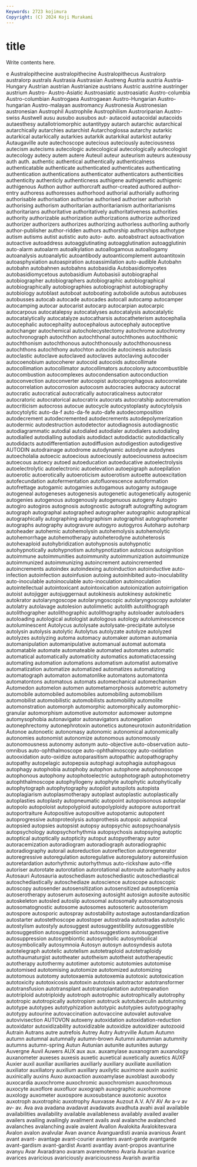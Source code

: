 ```yaml
---
Keywords: 2723 kojimura
Copyright: (C) 2024 Koji Murakami
---
```


# title

Write contents here.



e Australopithecine australopithecine Australopithecus Australorp australorp australs Austrasia Austrasian
Austreng Austria austria Austria-Hungary Austrian austrian Austrianize austrians Austric austrine
austringer austrium Austro- Austro-Asiatic Austroasiatic austroasiatic Austro-columbia Austro-columbian Austrogaea Austrogaean
Austro-Hungarian Austro-hungarian Austro-malayan austromancy Austronesia Austronesian austronesian Austrophil Austrophile Austrophilism
Austroriparian Austro-swiss Austwell ausu ausubo ausubos aut- autacoid autacoidal autacoids
autaesthesy autallotriomorphic autantitypy autarch autarchic autarchical autarchically autarchies autarchist Autarchoglossa
autarchy autarkic autarkical autarkically autarkies autarkik autarkikal autarkist autarky Autaugaville
aute autechoscope autecious auteciously auteciousness autecism autecisms autecologic autecological autecologically
autecologist autecology autecy autem autere Auteuil auteur auteurism auteurs autexousy
auth auth. authentic authentical authentically authenticalness authenticatable authenticate authenticated authenticates
authenticating authentication authentications authenticator authenticators authenticities authenticity authenticly authenticness authigene
authigenetic authigenic authigenous Authon author authorcraft author-created authored author-entry authoress
authoresses authorhood authorial authorially authoring authorisable authorisation authorise authorised authoriser
authorish authorising authorism authoritarian authoritarianism authoritarianisms authoritarians authoritative authoritatively authoritativeness
authorities authority authorizable authorization authorizations authorize authorized authorizer authorizers authorizes
authorizing authorless authorling authorly author-publisher author-ridden authors authorship authorships authotype
autism autisms autist autistic auto auto- auto. autoabstract autoactivation autoactive
autoaddress autoagglutinating autoagglutination autoagglutinin auto-alarm autoalarm autoalkylation autoallogamous autoallogamy autoanalysis
autoanalytic autoantibody autoanticomplement autoantitoxin autoasphyxiation autoaspiration autoassimilation auto-audible Autobahn autobahn
autobahnen autobahns autobasidia Autobasidiomycetes autobasidiomycetous autobasidium Autobasisii autobiographal autobiographer autobiographers
autobiographic autobiographical autobiographically autobiographies autobiographist autobiography autobiology autoblast autoboat autoboating
autobolide autobus autobuses autobusses autocab autocade autocades autocall autocamp autocamper
autocamping autocar autocarist autocarp autocarpian autocarpic autocarpous autocatalepsy autocatalyses autocatalysis
autocatalytic autocatalytically autocatalyze autocatharsis autocatheterism autocephalia autocephalic autocephality autocephalous autocephaly
autoceptive autochanger autochemical autocholecystectomy autochrome autochromy autochronograph autochthon autochthonal autochthones
autochthonic autochthonism autochthonous autochthonously autochthonousness autochthons autochthony autochton autocide autocinesis
autoclasis autoclastic autoclave autoclaved autoclaves autoclaving autocoder autocoenobium autocoherer autocoid
autocoids autocollimate autocollimation autocollimator autocollimators autocolony autocombustible autocombustion autocomplexes autocondensation
autoconduction autoconvection autoconverter autocopist autocoprophagous autocorrelate autocorrelation autocorrosion autocosm autocracies
autocracy autocrat autocratic autocratical autocratically autocraticalness autocrator autocratoric autocratorical autocratrix
autocrats autocratship autocremation autocriticism autocross autocue autocycle autocystoplasty autocytolysis autocytolytic
auto-da-f auto-da-fe auto-dafe autodecomposition autodecrement autodecremented autodecrements autodepolymerization autodermic autodestruction
autodetector autodiagnosis autodiagnostic autodiagrammatic autodial autodialed autodialer autodialers autodialing autodialled
autodialling autodials autodidact autodidactic autodidactically autodidacts autodifferentiation autodiffusion autodigestion autodigestive
AUTODIN autodrainage autodrome autodynamic autodyne autodynes autoecholalia autoecic autoecious autoeciously
autoeciousness autoecism autoecous autoecy autoed autoeducation autoeducative autoelectrolysis autoelectrolytic autoelectronic
autoelevation autoepigraph autoepilation autoerotic autoerotically autoeroticism autoerotism autoette autoexcitation autofecundation
autofermentation autofluorescence autoformation autofrettage autogamic autogamies autogamous autogamy autogauge autogeneal
autogeneses autogenesis autogenetic autogenetically autogenic autogenies autogenous autogenously autogenuous autogeny
Autogiro autogiro autogiros autognosis autognostic autograft autografting autogram autograph autographal
autographed autographer autographic autographical autographically autographing autographism autographist autographometer autographs
autography autogravure autogyro autogyros Autoharp autoharp autoheader autohemic autohemolysin autohemolysis
autohemolytic autohemorrhage autohemotherapy autoheterodyne autoheterosis autohexaploid autohybridization autohypnosis autohypnotic autohypnotically
autohypnotism autohypnotization autoicous autoignition autoimmune autoimmunities autoimmunity autoimmunization autoimmunize autoimmunized
autoimmunizing autoincrement autoincremented autoincrements autoindex autoindexing autoinduction autoinductive auto-infection autoinfection
autoinfusion autoing autoinhibited auto-inoculability auto-inoculable autoinoculable auto-inoculation autoinoculation autointellectual autointoxicant
autointoxication autoionization autoirrigation autoist autojigger autojuggernaut autokinesis autokinesy autokinetic autokrator
autolaryngoscope autolaryngoscopic autolaryngoscopy autolater autolatry autolavage autolesion autolimnetic autolith autolithograph
autolithographer autolithographic autolithography autoloader autoloaders autoloading autological autologist autologous autology
autoluminescence autoluminescent Autolycus autolysate autolysate-precipitate autolyse autolysin autolysis autolytic Autolytus
autolyzate autolyze autolyzed autolyzes autolyzing automa automacy automaker automan automania
automanipulation automanipulative automanual automat automata automatable automate automateable automated automates
automatic automatical automatically automaticity automatics automatictacessing automating automation automations automatism
automatist automative automatization automatize automatized automatizes automatizing automatograph automaton automatonlike
automatons automatonta automatontons automatous automats automechanical automechanism Automedon automelon automen
autometamorphosis autometric autometry automobile automobiled automobiles automobiling automobilism automobilist automobilistic
automobilists automobility automolite automonstration automorph automorphic automorphically automorphic-granular automorphism automotive
automotor automower autompne automysophobia autonavigator autonavigators autonegation autonephrectomy autonephrotoxin autonetics
autoneurotoxin autonitridation Autonoe autonoetic autonomasy autonomic autonomical autonomically autonomies autonomist
autonomize autonomous autonomously autonomousness autonomy autonym auto-objective auto-observation auto-omnibus auto-ophthalmoscope
auto-ophthalmoscopy auto-oxidation autooxidation auto-oxidize autoparasitism autopathic autopathography autopathy autopelagic autopepsia
autophagi autophagia autophagous autophagy autophobia autophoby autophon autophone autophonoscope autophonous
autophony autophotoelectric autophotograph autophotometry autophthalmoscope autophyllogeny autophyte autophytic autophytically autophytograph
autophytography autopilot autopilots autopista autoplagiarism autoplasmotherapy autoplast autoplastic autoplastically autoplasties
autoplasty autopneumatic autopoint autopoisonous autopolar autopolo autopoloist autopolyploid autopolyploidy autopore
autoportrait autoportraiture Autopositive autopositive autopotamic autopotent autoprogressive autoproteolysis autoprothesis autopsic
autopsical autopsied autopsies autopsist autopsy autopsychic autopsychoanalysis autopsychology autopsychorhythmia autopsychosis
autopsying autoptic autoptical autoptically autopticity autoput autopyotherapy autor autoracemization autoradiogram
autoradiograph autoradiographic autoradiography autorail autoreduction autoreflection autoregenerator autoregressive autoregulation autoregulative
autoregulatory autoreinfusion autoretardation autorhythmic autorhythmus auto-rickshaw auto-rifle autoriser autorotate autorotation
autorotational autoroute autorrhaphy autos Autosauri Autosauria autoschediasm autoschediastic autoschediastical autoschediastically
autoschediaze autoscience autoscope autoscopic autoscopy autosender autosensitization autosensitized autosepticemia autoserotherapy
autoserum autosexing autosight autosign autosite autositic autoskeleton autosled autoslip autosomal
autosomally autosomatognosis autosomatognostic autosome autosomes autosoteric autosoterism autospore autosporic autospray
autostability autostage autostandardization autostarter autostethoscope autostoper autostrada autostradas autostylic autostylism
autostyly autosuggest autosuggestibility autosuggestible autosuggestion autosuggestionist autosuggestions autosuggestive autosuppression autosymbiontic
autosymbolic autosymbolical autosymbolically autosymnoia Autosyn autosyn autosyndesis autota autotelegraph autotelic
autotelism autotetraploid autotetraploidy autothaumaturgist autotheater autotheism autotheist autotherapeutic autotherapy autothermy
autotimer autotomic autotomies autotomise autotomised autotomising autotomize autotomized autotomizing autotomous
autotomy autotoxaemia autotoxemia autotoxic autotoxication autotoxicity autotoxicosis autotoxin autotoxis autotractor
autotransformer autotransfusion autotransplant autotransplantation autotrepanation autotriploid autotriploidy autotroph autotrophic autotrophically
autotrophy autotropic autotropically autotropism autotruck autotuberculin autoturning autotype autotypes autotyphization
autotypic autotypies autotypography autotypy autourine autovaccination autovaccine autovalet autovalve autovivisection
AUTOVON autoxeny autoxidation autoxidation-reduction autoxidator autoxidizability autoxidizable autoxidize autoxidizer autozooid
Autrain Autrans autre autrefois Autrey Autry Autryville Autum Autumn autumn
autumnal autumnally autumn-brown Autumni autumnian autumnity autumns autumn-spring Autun Autunian
autunite autunites auturgy Auvergne Auvil Auwers AUX aux aux. auxamylase
auxanogram auxanology auxanometer auxeses auxesis auxetic auxetical auxetically auxetics AUXF
Auxier auxil auxiliar auxiliaries auxiliarly auxiliary auxiliate auxiliation auxiliator auxiliatory
auxilium auxillary auxilytic auximone auxin auxinic auxinically auxins Auxo auxoaction
auxoamylase auxoblast auxobody auxocardia auxochrome auxochromic auxochromism auxochromous auxocyte auxoflore
auxofluor auxograph auxographic auxohormone auxology auxometer auxospore auxosubstance auxotonic auxotox
auxotroph auxotrophic auxotrophy Auxvasse Auzout A.V. A/V AV Av a-v
av av- av. Ava ava avadana avadavat avadavats avadhuta avahi
avail availabile availabilities availability available availableness availably availed availer availers
availing availingly availment avails aval avalanche avalanched avalanches avalanching avale
avalent Avallon Avalokita Avalokitesvara Avalon avalon avalvular Avan avance Avanguardisti
avania avanious Avant avant avant- avantage avant-courier avanters avant-garde avantgarde
avant-gardism avant-gardist Avanti avantlay avant-propos avanturine avanyu Avar Avaradrano avaram
avaremotemo Avaria Avarian avarice avarices avaricious avariciously avariciousness Avarish avaritia
